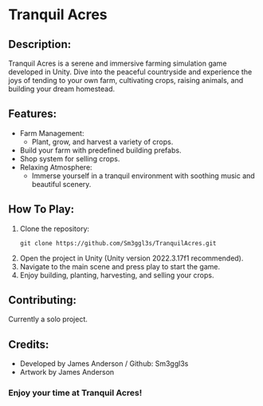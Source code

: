 # Tranquil Acres

## Description:
Tranquil Acres is a serene and immersive farming simulation game developed in Unity. 
Dive into the peaceful countryside and experience the joys of tending to your own farm, 
cultivating crops, raising animals, and building your dream homestead.

## Features: 
- Farm Management:
   - Plant, grow, and harvest a variety of crops.
- Build your farm with predefined building prefabs.
- Shop system for selling crops.
- Relaxing Atmosphere:
   - Immerse yourself in a tranquil environment with soothing music and beautiful scenery.

## How To Play:
1. Clone the repository:
    ```console
   git clone https://github.com/Sm3ggl3s/TranquilAcres.git
    ```
3. Open the project in Unity (Unity version 2022.3.17f1 recommended).
4. Navigate to the main scene and press play to start the game.
5. Enjoy building, planting, harvesting, and selling your crops.

## Contributing:
Currently a solo project.

## Credits:
- Developed by James Anderson / Github: Sm3ggl3s
- Artwork by James Anderson


###  Enjoy your time at Tranquil Acres!
